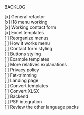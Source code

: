 BACKLOG

[x] General refactor  
[x] i18 menu working  
[x] Working contact form  
[x] Excel templates  
[ ] Reorganize menus  
[ ] How it works menu  
[ ] Contact form styling  
[ ] Buttons styling  
[ ] Example templates   
[ ] More relatives explanations  
[ ] Privacy policy  
[ ] Fat-trimming  
[ ] Landing page  
[ ] Convert templates  
[ ] Convert XLSX  
[ ] Backend  
[ ] PSP integration  
[ ] Review the other language packs